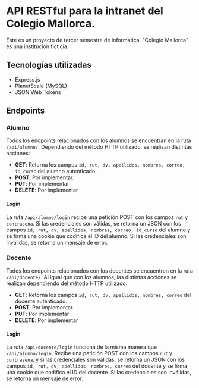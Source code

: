 # API RESTful para la intranet del Colegio Mallorca.

Este es un proyecto de tercer semestre de informática. "Colegio Mallorca" es una institución ficticia.

## Tecnologías utilizadas
- Express.js
- PlanetScale (MySQL)
- JSON Web Tokens

## Endpoints

### Alumno

Todos los endpoints relacionados con los alumnos se encuentran en la ruta `/api/alumno/`. Dependiendo del método HTTP utilizado, se realizan distintas acciones:

- **GET**: Retorna los campos `id, rut, dv, apellidos, nombres, correo, id_curso` del alumno autenticado.
- **POST**: Por implementar.
- **PUT**: Por implementar
- **DELETE**: Por implementar

#### Login

La ruta `/api/alumno/login` recibe una petición POST con los campos `rut` y `contrasena`. Si las credenciales son válidas, se retorna un JSON con los campos `id, rut, dv, apellidos, nombres, correo, id_curso` del alumno y se firma una cookie que codifica el ID del alumno. Si las credenciales son inválidas, se retorna un mensaje de error.

### Docente

Todos los endpoints relacionados con los docentes se encuentran en la ruta `/api/docente/`. Al igual que con los alumnos, las distintas acciones se realizan dependiendo del método HTTP utilizado:

- **GET**: Retorna los campos `id, rut, dv, apellidos, nombres, correo` del docente autenticado.
- **POST**: Por implementar.
- **PUT**: Por implementar
- **DELETE**: Por implementar

#### Login

La ruta `/api/docente/login` funciona de la misma manera que `/api/alumno/login`. Recibe una petición POST con los campos `rut` y `contrasena`, y si las credenciales son válidas, se retorna un JSON con los campos `id, rut, dv, apellidos, nombres, correo` del docente y se firma una cookie que codifica el ID del docente. Si las credenciales son inválidas, se retorna un mensaje de error.
